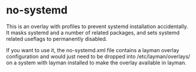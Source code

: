 no-systemd
==========

This is an overlay with profiles to prevent systemd installation accidentally.
It masks systemd and a number of related packages, and sets systemd related
useflags to permanently disabled.

If you want to use it, the no-systemd.xml file contains a layman overlay
configuration and would just need to be dropped into /etc/layman/overlays/ on
a system with layman installed to make the overlay available in layman.
